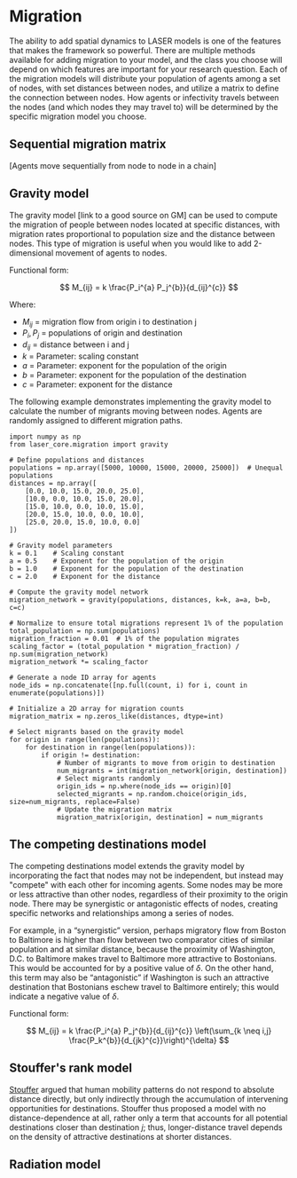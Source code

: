 # Migration

<!-- ADD INTRO. Explain how LASER has the various types of migration models, that the user can select how to implement migration using the following types. (Will need to include the name of the component, and a link to the section in the API docs that defines it). Make sure each type of migration includes info on how laser implements it/ties into the code. Currently just contains content ported from sphinx docs. -->

The ability to add spatial dynamics to LASER models is one of the features that makes the framework so powerful. There are multiple methods available for adding migration to your model, and the class you choose will depend on which features are important for your research question. Each of the migration models will distribute your population of agents among a set of nodes, with set distances between nodes, and utilize a matrix to define the connection between nodes. How agents or infectivity travels between the nodes (and which nodes they may travel to) will be determined by the specific migration model you choose.

<!-- we can add the model selection considerations here if they're relevant to the docs...currently undecided if we want them here, or if we should create a "migration" section in the ModelHub and just link to that -->

## Sequential migration matrix

<!-- This is used in the SIR example, so we need to include a section on it here. -->
[Agents move sequentially from node to node in a chain]

## Gravity model

The gravity model [link to a good source on GM] can be used to compute the migration of people between nodes located at specific distances, with migration rates proportional to population size and the distance between nodes. This type of migration is useful when you would like to add 2-dimensional movement of agents to nodes.

Functional form:

$$
M_{ij} = k \frac{P_i^{a} P_j^{b}}{d_{ij}^{c}}
$$

Where:

- $M_{ij}$ = migration flow from origin i to destination j
- $P_i, P_j$ = populations of origin and destination
- $d_{ij}$ = distance between i and j
- $k$ = Parameter: scaling constant
- $a$ = Parameter: exponent for the population of the origin
- $b$ = Parameter: exponent for the population of the destination
- $c$ = Parameter: exponent for the distance



The following example demonstrates implementing the gravity model to calculate the number of migrants moving between nodes. Agents are randomly assigned to different migration paths.

```
import numpy as np
from laser_core.migration import gravity

# Define populations and distances
populations = np.array([5000, 10000, 15000, 20000, 25000])  # Unequal populations
distances = np.array([
    [0.0, 10.0, 15.0, 20.0, 25.0],
    [10.0, 0.0, 10.0, 15.0, 20.0],
    [15.0, 10.0, 0.0, 10.0, 15.0],
    [20.0, 15.0, 10.0, 0.0, 10.0],
    [25.0, 20.0, 15.0, 10.0, 0.0]
])

# Gravity model parameters
k = 0.1    # Scaling constant
a = 0.5    # Exponent for the population of the origin
b = 1.0    # Exponent for the population of the destination
c = 2.0    # Exponent for the distance

# Compute the gravity model network
migration_network = gravity(populations, distances, k=k, a=a, b=b, c=c)

# Normalize to ensure total migrations represent 1% of the population
total_population = np.sum(populations)
migration_fraction = 0.01  # 1% of the population migrates
scaling_factor = (total_population * migration_fraction) / np.sum(migration_network)
migration_network *= scaling_factor

# Generate a node ID array for agents
node_ids = np.concatenate([np.full(count, i) for i, count in enumerate(populations)])

# Initialize a 2D array for migration counts
migration_matrix = np.zeros_like(distances, dtype=int)

# Select migrants based on the gravity model
for origin in range(len(populations)):
    for destination in range(len(populations)):
        if origin != destination:
            # Number of migrants to move from origin to destination
            num_migrants = int(migration_network[origin, destination])
            # Select migrants randomly
            origin_ids = np.where(node_ids == origin)[0]
            selected_migrants = np.random.choice(origin_ids, size=num_migrants, replace=False)
            # Update the migration matrix
            migration_matrix[origin, destination] = num_migrants
```


## The competing destinations model

The competing destinations model extends the gravity model by incorporating the fact that nodes may not be independent, but instead may "compete" with each other for incoming agents. Some nodes may be more or less attractive than other nodes, regardless of their proximity to the origin node. There may  be synergistic or antagonistic effects of nodes, creating specific networks and relationships among a series of nodes.

For example, in a “synergistic” version, perhaps migratory flow from Boston to Baltimore is higher than flow between two comparator cities of similar population and at similar distance, because the proximity of Washington, D.C. to Baltimore makes travel to Baltimore more attractive to Bostonians. This would be accounted for by a positive value of $\delta$. On the other hand, this term may also be “antagonistic” if Washington is such an attractive destination that Bostonians eschew travel to Baltimore entirely; this would indicate a negative value of $\delta$.

Functional form:

$$
M_{ij} = k \frac{P_i^{a} P_j^{b}}{d_{ij}^{c}} \left(\sum_{k \neq i,j} \frac{P_k^{b}}{d_{jk}^{c}}\right)^{\delta}
$$



## Stouffer's rank model

[Stouffer](https://doi.org/10.2307/2084520) argued that human mobility patterns do not respond to absolute distance directly, but only indirectly through the accumulation of intervening opportunities for destinations. Stouffer thus proposed a model with no distance-dependence at all, rather only a term that accounts for all potential destinations closer than destination $j$; thus, longer-distance travel depends on the density of attractive destinations at shorter distances.


## Radiation model